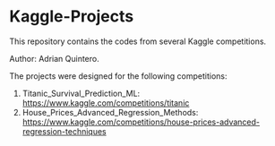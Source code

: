 # Kaggle-Projects

This repository contains the codes from several Kaggle competitions.

Author: Adrian Quintero.


The projects were designed for the following competitions:

1. Titanic\_Survival\_Prediction\_ML: https://www.kaggle.com/competitions/titanic
2. House\_Prices\_Advanced\_Regression\_Methods: https://www.kaggle.com/competitions/house-prices-advanced-regression-techniques

